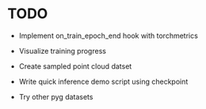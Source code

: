 # TODO
- Implement on_train_epoch_end hook with torchmetrics

- Visualize training progress

- Create sampled point cloud datset

- Write quick inference demo script using checkpoint

- Try other pyg datasets